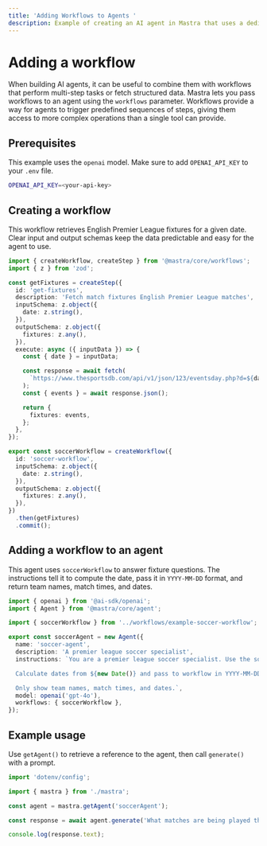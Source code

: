 ```yaml
---
title: 'Adding Workflows to Agents '
description: Example of creating an AI agent in Mastra that uses a dedicated workflow to provide soccer fixture information.
---
```


# Adding a workflow

When building AI agents, it can be useful to combine them with workflows that perform multi-step tasks or fetch structured data. Mastra lets you pass workflows to an agent using the `workflows` parameter. Workflows provide a way for agents to trigger predefined sequences of steps, giving them access to more complex operations than a single tool can provide.

## Prerequisites

This example uses the `openai` model. Make sure to add `OPENAI_API_KEY` to your `.env` file.

```bash filename=".env" copy
OPENAI_API_KEY=<your-api-key>
```

## Creating a workflow

This workflow retrieves English Premier League fixtures for a given date. Clear input and output schemas keep the data predictable and easy for the agent to use.

```typescript filename="src/mastra/workflows/example-soccer-workflow.ts" showLineNumbers copy
import { createWorkflow, createStep } from '@mastra/core/workflows';
import { z } from 'zod';

const getFixtures = createStep({
  id: 'get-fixtures',
  description: 'Fetch match fixtures English Premier League matches',
  inputSchema: z.object({
    date: z.string(),
  }),
  outputSchema: z.object({
    fixtures: z.any(),
  }),
  execute: async ({ inputData }) => {
    const { date } = inputData;

    const response = await fetch(
      `https://www.thesportsdb.com/api/v1/json/123/eventsday.php?d=${date}&l=English_Premier_League`,
    );
    const { events } = await response.json();

    return {
      fixtures: events,
    };
  },
});

export const soccerWorkflow = createWorkflow({
  id: 'soccer-workflow',
  inputSchema: z.object({
    date: z.string(),
  }),
  outputSchema: z.object({
    fixtures: z.any(),
  }),
})
  .then(getFixtures)
  .commit();
```

## Adding a workflow to an agent

This agent uses `soccerWorkflow` to answer fixture questions. The instructions tell it to compute the date, pass it in `YYYY-MM-DD` format, and return team names, match times, and dates.

```typescript filename="src/mastra/agents/example-soccer-agent.ts" showLineNumbers copy
import { openai } from '@ai-sdk/openai';
import { Agent } from '@mastra/core/agent';

import { soccerWorkflow } from '../workflows/example-soccer-workflow';

export const soccerAgent = new Agent({
  name: 'soccer-agent',
  description: 'A premier league soccer specialist',
  instructions: `You are a premier league soccer specialist. Use the soccerWorkflow to fetch match data.

  Calculate dates from ${new Date()} and pass to workflow in YYYY-MM-DD format.

  Only show team names, match times, and dates.`,
  model: openai('gpt-4o'),
  workflows: { soccerWorkflow },
});
```

## Example usage

Use `getAgent()` to retrieve a reference to the agent, then call `generate()` with a prompt.

```typescript filename="src/test-soccer-agent.ts" showLineNumbers copy
import 'dotenv/config';

import { mastra } from './mastra';

const agent = mastra.getAgent('soccerAgent');

const response = await agent.generate('What matches are being played this weekend?');

console.log(response.text);
```
